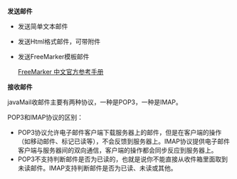 **发送邮件**

- 发送简单文本邮件

- 发送Html格式邮件，可带附件

- 发送FreeMarker模板邮件

  [FreeMarker 中文官方参考手册](http://freemarker.foofun.cn/)

**接收邮件**

javaMail收邮件主要有两种协议，一种是POP3，一种是IMAP。

POP3和IMAP协议的区别：

- POP3协议允许电子邮件客户端下载服务器上的邮件，但是在客户端的操作（如移动邮件、标记已读等），不会反馈到服务器上。IMAP协议提供电子邮件客户端与服务器间的双向通信，客户端的操作都会同步反应到服务器上。
- POP3不支持判断邮件是否为已读的，也就是说你不能直接从收件箱里面取到未读邮件。IMAP支持判断邮件是否为已读、未读或其他。

